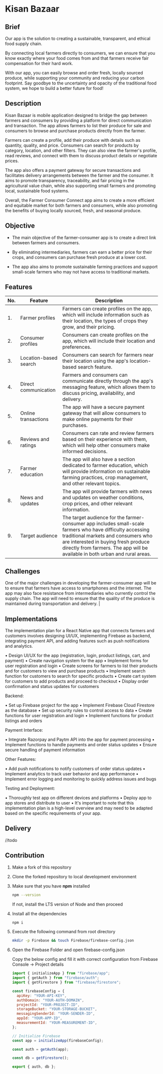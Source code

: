 # Kisan Bazaar

## Brief

Our app is the solution to creating a sustainable, transparent, and ethical food supply chain.

By connecting local farmers directly to consumers, we can ensure that you know exactly where your food comes from and that farmers receive fair compensation for their hard work.

With our app, you can easily browse and order fresh, locally sourced produce, while supporting your community and reducing your carbon footprint. Say goodbye to the uncertainty and opacity of the traditional food system, we hope to build a better future for food!

## Description

Kisan Bazaar is mobile application designed to bridge the gap between farmers and consumers by providing a platform for direct communication and transaction. The app allows farmers to list their produce for sale and consumers to browse and purchase products directly from the farmer.

Farmers can create a profile, add their produce with details such as quantity, quality, and price. Consumers can search for products by category, location, and other filters. They can also view the farmer's profile, read reviews, and connect with them to discuss product details or negotiate prices.

The app also offers a payment gateway for secure transactions and facilitates delivery arrangements between the farmer and the consumer. It aims to promote transparency, traceability, and fair pricing in the agricultural value chain, while also supporting small farmers and promoting local, sustainable food systems.

Overall, the Farmer Consumer Connect app aims to create a more efficient and equitable market for both farmers and consumers, while also promoting the benefits of buying locally sourced, fresh, and seasonal produce.

## Objective

- The main objective of the farmer-consumer app is to create a direct link between farmers and consumers.

- By eliminating intermediaries, farmers can earn a better price for their crops, and consumers can purchase fresh produce at a lower cost.

- The app also aims to promote sustainable farming practices and support small-scale farmers who may not have access to traditional markets.

## Features

| No. | Feature               | Description                                                                                                                                                                                                                                                             |
| --- | --------------------- | ----------------------------------------------------------------------------------------------------------------------------------------------------------------------------------------------------------------------------------------------------------------------- |
| 1.  | Farmer profiles       | Farmers can create profiles on the app, which will include information such as their location, the types of crops they grow, and their pricing.                                                                                                                         |
| 2.  | Consumer profiles     | Consumers can create profiles on the app, which will include their location and preferences.                                                                                                                                                                            |
| 3.  | Location-based search | Consumers can search for farmers near their location using the app's location-based search feature.                                                                                                                                                                     |
| 4.  | Direct communication  | Farmers and consumers can communicate directly through the app's messaging feature, which allows them to discuss pricing, availability, and delivery.                                                                                                                   |
| 5.  | Online transactions   | The app will have a secure payment gateway that will allow consumers to make online payments for their purchases.                                                                                                                                                       |
| 6.  | Reviews and ratings   | Consumers can rate and review farmers based on their experience with them, which will help other consumers make informed decisions.                                                                                                                                     |
| 7.  | Farmer education      | The app will also have a section dedicated to farmer education, which will provide information on sustainable farming practices, crop management, and other relevant topics.                                                                                            |
| 8.  | News and updates      | The app will provide farmers with news and updates on weather conditions, crop prices, and other relevant information.                                                                                                                                                  |
| 9.  | Target audience       | The target audience for the farmer-consumer app includes small-scale farmers who have difficulty accessing traditional markets and consumers who are interested in buying fresh produce directly from farmers. The app will be available in both urban and rural areas. |

## Challenges

One of the major challenges in developing the farmer-consumer app will be to ensure that farmers have access to smartphones and the internet. The app may also face resistance from intermediaries who currently control the supply chain. The app will need to ensure that the quality of the produce is maintained during transportation and delivery. |

## Implementations
The implementation plan for a React Native app that connects farmers and customers involves designing UI/UX, implementing Firebase as backend, integrating payment API, and adding features such as push notifications and analytics.

• Design UI/UX for the app (registration, login, product listings, cart, and payment)
• Create navigation system for the app
• Implement forms for user registration and login
• Create screens for farmers to list their products and for customers to view and purchase products
• Implement search function for customers to search for specific products
• Create cart system for customers to add products and proceed to checkout
• Display order confirmation and status updates for customers

Backend:

• Set up Firebase project for the app
• Implement Firebase Cloud Firestore as the database
• Set up security rules to control access to data
• Create functions for user registration and login
• Implement functions for product listings and orders

Payment Interface:

• Integrate Razorpay and Paytm API into the app for payment processing
• Implement functions to handle payments and order status updates
• Ensure secure handling of payment information

Other Features:

• Add push notifications to notify customers of order status updates
• Implement analytics to track user behavior and app performance
• Implement error logging and monitoring to quickly address issues and bugs

Testing and Deployment:

• Thoroughly test app on different devices and platforms
• Deploy app to app stores and distribute to user
• It's important to note that this implementation plan is a high-level overview and may need to be adapted based on the specific requirements of your app.

## Delivery

//todo

## Contribution

1. Make a fork of this repository
2. Clone the forked repository to local development environment
3. Make sure that you have **npm** installed
   ```sh
   npm --version
   ```
   If not, install the LTS version of Node and then proceed
4. Install all the dependencies
   ```sh
   npm i
   ```
5. Execute the following command from root directory
   ```sh
   mkdir -p Firebase && touch Firebase/firebase-config.json
   ```
6. Open the Firebase Folder and open firebase-config.json

   Copy the below config and fill it with correct configuration from Firebase Console -> Project details

   ```js
   import { initializeApp } from "firebase/app";
   import { getAuth } from "firebase/auth";
   import { getFirestore } from "firebase/firestore";

   const firebaseConfig = {
     apiKey: "YOUR-API-KEY",
     authDomain: "YOUR-AUTH-DOMAIN",
     projectId: "YOUR-PROJECT-ID",
     storageBucket: "YOUR-STORAGE-BUCKET",
     messagingSenderId: "YOUR-SENDER-ID",
     appId: "YOUR-APP-ID",
     measurementId: "YOUR-MEASUREMENT-ID",
   };

   // Initialize Firebase
   const app = initializeApp(firebaseConfig);

   const auth = getAuth(app);

   const db = getFirestore();

   export { auth, db };
   ```
